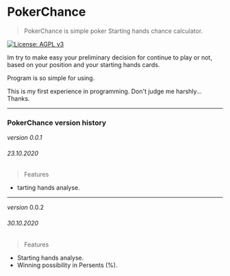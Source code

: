 # PokerChance


>PokerChance is simple poker Starting hands chance calculator.

[![License: AGPL v3](https://img.shields.io/badge/License-AGPL%20v3-blue.svg)](https://www.gnu.org/licenses/agpl-3.0)

Im try to make easy your preliminary decision for continue to play or not, based on your position and your starting hands cards.

Program is so simple for using.

This is my first experience in programming. Don't judge me harshly... Thanks.


---
### PokerChance version history

_version 0.0.1_
###### 23.10.2020

>Features
* tarting hands analyse.
---

_version_ 0.0.2
###### 30.10.2020

>Features
* Starting hands analyse.
* Winning possibility in Persents (%).
